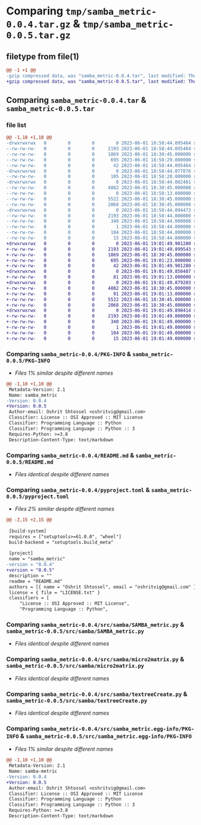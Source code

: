 # Comparing `tmp/samba_metric-0.0.4.tar.gz` & `tmp/samba_metric-0.0.5.tar.gz`

## filetype from file(1)

```diff
@@ -1 +1 @@
-gzip compressed data, was "samba_metric-0.0.4.tar", last modified: Thu Jun  1 18:58:44 2023, max compression
+gzip compressed data, was "samba_metric-0.0.5.tar", last modified: Thu Jun  1 19:01:49 2023, max compression
```

## Comparing `samba_metric-0.0.4.tar` & `samba_metric-0.0.5.tar`

### file list

```diff
@@ -1,18 +1,18 @@
-drwxrwxrwx   0        0        0        0 2023-06-01 18:58:44.095464 samba_metric-0.0.4/
--rw-rw-rw-   0        0        0     2193 2023-06-01 18:58:44.095464 samba_metric-0.0.4/PKG-INFO
--rw-rw-rw-   0        0        0     1869 2023-06-01 18:30:45.000000 samba_metric-0.0.4/README.md
--rw-rw-rw-   0        0        0      695 2023-06-01 18:58:29.000000 samba_metric-0.0.4/pyproject.toml
--rw-rw-rw-   0        0        0       42 2023-06-01 18:58:44.095464 samba_metric-0.0.4/setup.cfg
-drwxrwxrwx   0        0        0        0 2023-06-01 18:58:44.077876 samba_metric-0.0.4/src/
--rw-rw-rw-   0        0        0      105 2023-06-01 18:58:20.000000 samba_metric-0.0.4/src/__init__.py
-drwxrwxrwx   0        0        0        0 2023-06-01 18:58:44.082461 samba_metric-0.0.4/src/samba/
--rw-rw-rw-   0        0        0     4882 2023-06-01 18:30:45.000000 samba_metric-0.0.4/src/samba/SAMBA_metric.py
--rw-rw-rw-   0        0        0        0 2023-06-01 18:58:13.000000 samba_metric-0.0.4/src/samba/__init__.py
--rw-rw-rw-   0        0        0     5522 2023-06-01 18:30:45.000000 samba_metric-0.0.4/src/samba/micro2matrix.py
--rw-rw-rw-   0        0        0     2068 2023-06-01 18:30:45.000000 samba_metric-0.0.4/src/samba/textreeCreate.py
-drwxrwxrwx   0        0        0        0 2023-06-01 18:58:44.094473 samba_metric-0.0.4/src/samba_metric.egg-info/
--rw-rw-rw-   0        0        0     2193 2023-06-01 18:58:44.000000 samba_metric-0.0.4/src/samba_metric.egg-info/PKG-INFO
--rw-rw-rw-   0        0        0      340 2023-06-01 18:58:44.000000 samba_metric-0.0.4/src/samba_metric.egg-info/SOURCES.txt
--rw-rw-rw-   0        0        0        1 2023-06-01 18:58:44.000000 samba_metric-0.0.4/src/samba_metric.egg-info/dependency_links.txt
--rw-rw-rw-   0        0        0      104 2023-06-01 18:58:44.000000 samba_metric-0.0.4/src/samba_metric.egg-info/requires.txt
--rw-rw-rw-   0        0        0       15 2023-06-01 18:58:44.000000 samba_metric-0.0.4/src/samba_metric.egg-info/top_level.txt
+drwxrwxrwx   0        0        0        0 2023-06-01 19:01:49.901280 samba_metric-0.0.5/
+-rw-rw-rw-   0        0        0     2193 2023-06-01 19:01:49.899543 samba_metric-0.0.5/PKG-INFO
+-rw-rw-rw-   0        0        0     1869 2023-06-01 18:30:45.000000 samba_metric-0.0.5/README.md
+-rw-rw-rw-   0        0        0      695 2023-06-01 19:01:23.000000 samba_metric-0.0.5/pyproject.toml
+-rw-rw-rw-   0        0        0       42 2023-06-01 19:01:49.901280 samba_metric-0.0.5/setup.cfg
+drwxrwxrwx   0        0        0        0 2023-06-01 19:01:49.850487 samba_metric-0.0.5/src/
+-rw-rw-rw-   0        0        0       81 2023-06-01 19:01:13.000000 samba_metric-0.0.5/src/__init__.py
+drwxrwxrwx   0        0        0        0 2023-06-01 19:01:49.879203 samba_metric-0.0.5/src/samba/
+-rw-rw-rw-   0        0        0     4882 2023-06-01 18:30:45.000000 samba_metric-0.0.5/src/samba/SAMBA_metric.py
+-rw-rw-rw-   0        0        0       91 2023-06-01 19:01:13.000000 samba_metric-0.0.5/src/samba/__init__.py
+-rw-rw-rw-   0        0        0     5522 2023-06-01 18:30:45.000000 samba_metric-0.0.5/src/samba/micro2matrix.py
+-rw-rw-rw-   0        0        0     2068 2023-06-01 18:30:45.000000 samba_metric-0.0.5/src/samba/textreeCreate.py
+drwxrwxrwx   0        0        0        0 2023-06-01 19:01:49.898414 samba_metric-0.0.5/src/samba_metric.egg-info/
+-rw-rw-rw-   0        0        0     2193 2023-06-01 19:01:49.000000 samba_metric-0.0.5/src/samba_metric.egg-info/PKG-INFO
+-rw-rw-rw-   0        0        0      340 2023-06-01 19:01:49.000000 samba_metric-0.0.5/src/samba_metric.egg-info/SOURCES.txt
+-rw-rw-rw-   0        0        0        1 2023-06-01 19:01:49.000000 samba_metric-0.0.5/src/samba_metric.egg-info/dependency_links.txt
+-rw-rw-rw-   0        0        0      104 2023-06-01 19:01:49.000000 samba_metric-0.0.5/src/samba_metric.egg-info/requires.txt
+-rw-rw-rw-   0        0        0       15 2023-06-01 19:01:49.000000 samba_metric-0.0.5/src/samba_metric.egg-info/top_level.txt
```

### Comparing `samba_metric-0.0.4/PKG-INFO` & `samba_metric-0.0.5/PKG-INFO`

 * *Files 1% similar despite different names*

```diff
@@ -1,10 +1,10 @@
 Metadata-Version: 2.1
 Name: samba_metric
-Version: 0.0.4
+Version: 0.0.5
 Author-email: Oshrit Shtossel <oshritvig@gmail.com>
 Classifier: License :: OSI Approved :: MIT License
 Classifier: Programming Language :: Python
 Classifier: Programming Language :: Python :: 3
 Requires-Python: >=3.8
 Description-Content-Type: text/markdown
```

### Comparing `samba_metric-0.0.4/README.md` & `samba_metric-0.0.5/README.md`

 * *Files identical despite different names*

### Comparing `samba_metric-0.0.4/pyproject.toml` & `samba_metric-0.0.5/pyproject.toml`

 * *Files 2% similar despite different names*

```diff
@@ -2,15 +2,15 @@
 
 [build-system]
 requires = ["setuptools>=61.0.0", "wheel"]
 build-backend = "setuptools.build_meta"
 
 [project]
 name = "samba_metric"
-version = "0.0.4"
+version = "0.0.5"
 description = ""
 readme = "README.md"
 authors = [{ name = "Oshrit Shtossel", email = "oshritvig@gmail.com" }]
 license = { file = "LICENSE.txt" }
 classifiers = [
     "License :: OSI Approved :: MIT License",
     "Programming Language :: Python",
```

### Comparing `samba_metric-0.0.4/src/samba/SAMBA_metric.py` & `samba_metric-0.0.5/src/samba/SAMBA_metric.py`

 * *Files identical despite different names*

### Comparing `samba_metric-0.0.4/src/samba/micro2matrix.py` & `samba_metric-0.0.5/src/samba/micro2matrix.py`

 * *Files identical despite different names*

### Comparing `samba_metric-0.0.4/src/samba/textreeCreate.py` & `samba_metric-0.0.5/src/samba/textreeCreate.py`

 * *Files identical despite different names*

### Comparing `samba_metric-0.0.4/src/samba_metric.egg-info/PKG-INFO` & `samba_metric-0.0.5/src/samba_metric.egg-info/PKG-INFO`

 * *Files 1% similar despite different names*

```diff
@@ -1,10 +1,10 @@
 Metadata-Version: 2.1
 Name: samba-metric
-Version: 0.0.4
+Version: 0.0.5
 Author-email: Oshrit Shtossel <oshritvig@gmail.com>
 Classifier: License :: OSI Approved :: MIT License
 Classifier: Programming Language :: Python
 Classifier: Programming Language :: Python :: 3
 Requires-Python: >=3.8
 Description-Content-Type: text/markdown
```

